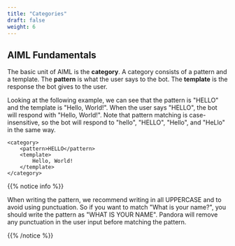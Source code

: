 ```yaml
---
title: "Categories"
draft: false
weight: 6
---
```


## AIML Fundamentals
The basic unit of AIML is the **category**. A category consists of a pattern and a template. The **pattern** is what the user says to the bot. The **template** is the response the bot gives to the user. 

Looking at the following example, we can see that the pattern is "HELLO" and the template is "Hello, World!". When the user says "HELLO", the bot will respond with "Hello, World!". Note that pattern matching is case-insensitive, so the bot will respond to "hello", "HELLO", "Hello", and "HeLlo" in the same way.

```
<category>
    <pattern>HELLO</pattern>
    <template>
        Hello, World!
    </template>
</category>
```

{{% notice info %}}

When writing the pattern, we recommend writing in all UPPERCASE and to avoid using punctuation. So if you want to match "What is your name?", you should write the pattern as "WHAT IS YOUR NAME". Pandora will remove any punctuation in the user input before matching the pattern.

{{% /notice %}}